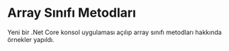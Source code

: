 # Array Sınıfı Metodları
Yeni bir .Net Core konsol uygulaması açılıp array sınıfı metodları hakkında örnekler yapıldı.